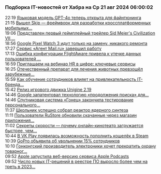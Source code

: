 <h3>Подборка IT-новостей от Хабра на Ср 21 авг 2024 06:00:02</h3>
<div class="rss">
  <span class="smaller gray hspace">22:19</span>
  <a class="nodecor" href="https://habr.com/ru/news/837424/?utm_source=habrahabr&utm_medium=rss&utm_campaign=837424">Языковая модель GPT-4o теперь открыта для файнтюнинга</a>
</div>
<div class="rss">
  <span class="smaller gray hspace">21:15</span>
  <a class="nodecor" href="https://habr.com/ru/news/837422/?utm_source=habrahabr&utm_medium=rss&utm_campaign=837422">Вышел Skip — фреймворк для разработки кроссплатформенных мобильных...</a>
</div>
<div class="rss">
  <span class="smaller gray hspace">19:06</span>
  <a class="nodecor" href="https://habr.com/ru/news/837408/?utm_source=habrahabr&utm_medium=rss&utm_campaign=837408">Представлен первый геймплейный трейлер Sid Meier's Civilization VII,...</a>
</div>
<div class="rss">
  <span class="smaller gray hspace">18:56</span>
  <a class="nodecor" href="https://habr.com/ru/news/837404/?utm_source=habrahabr&utm_medium=rss&utm_campaign=837404">Google Pixel Watch 3 идут только на замену, никакого ремонта</a>
</div>
<div class="rss">
  <span class="smaller gray hspace">17:27</span>
  <a class="nodecor" href="https://habr.com/ru/news/837388/?utm_source=habrahabr&utm_medium=rss&utm_campaign=837388">Сервис «Агент Mail.ru» завершил работу</a>
</div>
<div class="rss">
  <span class="smaller gray hspace">17:13</span>
  <a class="nodecor" href="https://habr.com/ru/news/837386/?utm_source=habrahabr&utm_medium=rss&utm_campaign=837386">Ошибка конфигурации FlightAware привела к утечке данных пользователей ...</a>
</div>
<div class="rss">
  <span class="smaller gray hspace">16:59</span>
  <a class="nodecor" href="https://habr.com/ru/companies/rshb/news/837346/?utm_source=habrahabr&utm_medium=rss&utm_campaign=837346">Приглашаем на вебинар HR в цифре: ключевые сервисы</a>
</div>
<div class="rss">
  <span class="smaller gray hspace">16:25</span>
  <a class="nodecor" href="https://habr.com/ru/news/837378/?utm_source=habrahabr&utm_medium=rss&utm_campaign=837378">Отечественный препарат для лечения животных превзошёл зарубежные...</a>
</div>
<div class="rss">
  <span class="smaller gray hspace">15:59</span>
  <a class="nodecor" href="https://habr.com/ru/companies/habr/news/837370/?utm_source=habrahabr&utm_medium=rss&utm_campaign=837370">Как обучение сотрудников влияет на привлекательность IT-бренда...</a>
</div>
<div class="rss">
  <span class="smaller gray hspace">15:42</span>
  <a class="nodecor" href="https://habr.com/ru/news/837368/?utm_source=habrahabr&utm_medium=rss&utm_campaign=837368">Релиз игрового движка Unigine 2.19</a>
</div>
<div class="rss">
  <span class="smaller gray hspace">14:46</span>
  <a class="nodecor" href="https://habr.com/ru/companies/onlinepatent/news/837354/?utm_source=habrahabr&utm_medium=rss&utm_campaign=837354">Google запатентовал технологию «продолжения поиска» для...</a>
</div>
<div class="rss">
  <span class="smaller gray hspace">14:46</span>
  <a class="nodecor" href="https://habr.com/ru/news/837352/?utm_source=habrahabr&utm_medium=rss&utm_campaign=837352">Спутниковая система «Гонец» закончила тестирование персонального...</a>
</div>
<div class="rss">
  <span class="smaller gray hspace">11:37</span>
  <a class="nodecor" href="https://habr.com/ru/news/837298/?utm_source=habrahabr&utm_medium=rss&utm_campaign=837298">Школьник успешно собрал реактор ядерного синтеза</a>
</div>
<div class="rss">
  <span class="smaller gray hspace">11:11</span>
  <a class="nodecor" href="https://habr.com/ru/news/837290/?utm_source=habrahabr&utm_medium=rss&utm_campaign=837290">Пользователи RuStore обновили скачанные через магазин приложения...</a>
</div>
<div class="rss">
  <span class="smaller gray hspace">11:02</span>
  <a class="nodecor" href="https://habr.com/ru/companies/mws/news/837282/?utm_source=habrahabr&utm_medium=rss&utm_campaign=837282">Секреты скорости — почему онлайн-кинотеатр загружается быстрее, чем...</a>
</div>
<div class="rss">
  <span class="smaller gray hspace">10:44</span>
  <a class="nodecor" href="https://habr.com/ru/news/837276/?utm_source=habrahabr&utm_medium=rss&utm_campaign=837276">В VK Play появилась возможность пополнить кошелёк в Steam</a>
</div>
<div class="rss">
  <span class="smaller gray hspace">10:39</span>
  <a class="nodecor" href="https://habr.com/ru/news/837274/?utm_source=habrahabr&utm_medium=rss&utm_campaign=837274">GoPro объявила об увольнении 15% сотрудников</a>
</div>
<div class="rss">
  <span class="smaller gray hspace">10:10</span>
  <a class="nodecor" href="https://habr.com/ru/news/837266/?utm_source=habrahabr&utm_medium=rss&utm_campaign=837266">Гонконгский производитель электроники хочет прекратить охрану товарног...</a>
</div>
<div class="rss">
  <span class="smaller gray hspace">09:52</span>
  <a class="nodecor" href="https://habr.com/ru/news/837256/?utm_source=habrahabr&utm_medium=rss&utm_campaign=837256">Apple запустила веб-версию сервиса Apple Podcasts</a>
</div>
<div class="rss">
  <span class="smaller gray hspace">09:52</span>
  <a class="nodecor" href="https://habr.com/ru/news/837254/?utm_source=habrahabr&utm_medium=rss&utm_campaign=837254">Число новых IT-решений в реестре ПО выросло более чем на треть в 2023...</a>
</div>